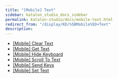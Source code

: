 ```yaml
---
title: "[Mobile] Text" 
sidebar: katalon_studio_docs_sidebar
permalink: katalon-studio/docs/mobile-text.html 
redirect_from: "/display/KD/%5BMobile%5D+Text" 
description: 
---
```

*   [\[Mobile\] Clear Text](/display/KD/%5BMobile%5D+Clear+Text)
*   [\[Mobile\] Get Text](/display/KD/%5BMobile%5D+Get+Text)
*   [\[Mobile\] Hide Keyboard](/display/KD/%5BMobile%5D+Hide+Keyboard)
*   [\[Mobile\] Scroll To Text](/display/KD/%5BMobile%5D+Scroll+To+Text)
*   [\[Mobile\] Send Keys](/display/KD/%5BMobile%5D+Send+Keys)
*   [\[Mobile\] Set Text](/display/KD/%5BMobile%5D+Set+Text)